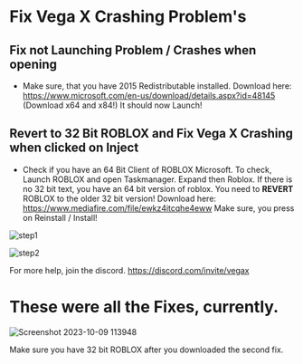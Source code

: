 # Fix Vega X Crashing Problem's


## Fix not Launching Problem / Crashes when opening
- Make sure, that you have 2015 Redistributable installed. Download here: https://www.microsoft.com/en-us/download/details.aspx?id=48145 (Download x64 and x84!)
It should now Launch!

## Revert to 32 Bit ROBLOX and Fix Vega X Crashing when clicked on Inject
- Check if you have an 64 Bit Client of ROBLOX Microsoft. To check, Launch ROBLOX and open Taskmanager. Expand then Roblox. If there is no 32 bit text, you have an 64 bit version of roblox. You need to  **REVERT** ROBLOX to the older 32 bit version! Download here: https://www.mediafire.com/file/ewkz4itcqhe4eww Make sure, you press on Reinstall / Install!

![step1](https://github.com/1onePas/Vega-X-Fix/assets/105048898/2a40c8b3-24d4-4cdf-9aec-870ad6e28439)


![step2](https://github.com/1onePas/Vega-X-Fix/assets/105048898/f6c89de8-4340-4459-a450-f9373e12dd92)

For more help, join the discord. https://discord.com/invite/vegax


# These were all the Fixes, currently.


![Screenshot 2023-10-09 113948](https://github.com/1onePas/Vega-X-Fix/assets/105048898/b3c3926e-80e9-4984-8538-a01b1befc730) 

Make sure you have 32 bit ROBLOX after you downloaded the second fix.
